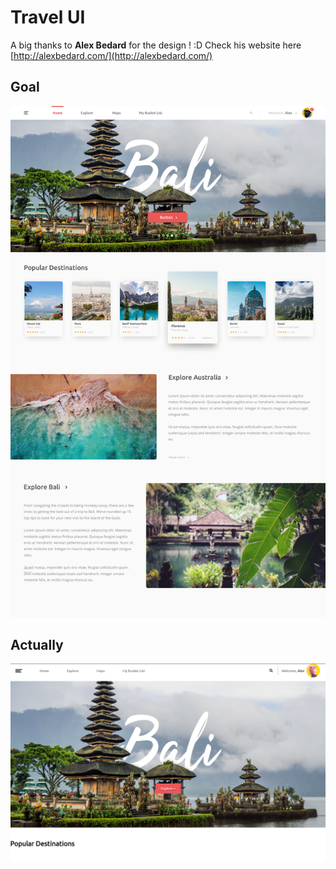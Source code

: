 # Travel UI
A big thanks to **Alex Bedard** for the design ! :D
Check his website here [http://alexbedard.com/](http://alexbedard.com/)

## Goal
<img src = "readme_assets/obj.png" alt = "objectif">

## Actually
<img src = "readme_assets/act.png" alt = "objectif">